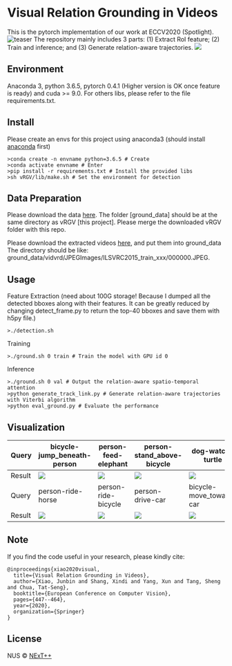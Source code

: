 # Visual Relation Grounding in Videos

This is the pytorch implementation of our work at ECCV2020 (Spotlight). 
![teaser](https://github.com/doc-doc/vRGV/blob/master/introduction.png)
The repository mainly includes 3 parts: (1) Extract RoI feature; (2) Train and inference; and (3) Generate relation-aware trajectories.
![](https://github.com/doc-doc/vRGV/blob/master/model.png)

## Environment

Anaconda 3, python 3.6.5, pytorch 0.4.1 (Higher version is OK once feature is ready) and cuda >= 9.0. For others libs, please refer to the file requirements.txt.

## Install
Please create an envs for this project using anaconda3 (should install [anaconda](https://docs.anaconda.com/anaconda/install/linux/) first)
```
>conda create -n envname python=3.6.5 # Create
>conda activate envname # Enter
>pip install -r requirements.txt # Install the provided libs
>sh vRGV/lib/make.sh # Set the environment for detection
```
## Data Preparation
Please download the data [here](https://drive.google.com/file/d/1qNJ3jBPPoi0BPkvLqooS66czvCxsib1M/view?usp=sharing). The folder [ground_data] should be at the same directory as vRGV [this project]. Please merge the downloaded vRGV folder with this repo. 

Please download the extracted videos [here](https://drive.google.com/file/d/1HpgJ38GjW0mXXBjsEMReLvXhfYaehKqR/view?usp=sharing), and put them into ground_data
The directory should be like: ground_data/vidvrd/JPEGImages/ILSVRC2015_train_xxx/000000.JPEG.

## Usage
Feature Extraction (need about 100G storage! Because I dumped all the detected bboxes along with their features. It can be greatly reduced by changing detect_frame.py to return the top-40 bboxes and save them with h5py file.)
```
>./detection.sh
```
Training
```
>./ground.sh 0 train # Train the model with GPU id 0
```
Inference
```
>./ground.sh 0 val # Output the relation-aware spatio-temporal attention
>python generate_track_link.py # Generate relation-aware trajectories with Viterbi algorithm
>python eval_ground.py # Evaluate the performance
```
## Visualization
|Query| bicycle-jump_beneath-person       | person-feed-elephant          | person-stand_above-bicycle       | dog-watch-turtle|
|:---| --------------------------------- | ----------------------------- | ---------------------------------------- | ---------------------------------------- | 
|Result| ![](https://media.giphy.com/media/htciIcJZ2q7pb06zoI/giphy.gif) | ![](https://media.giphy.com/media/dX34r2BJNjVCNCuFNy/giphy.gif)   | ![](https://media.giphy.com/media/ln7xmvrkjcX47W9Kax/giphy.gif)|![](https://media.giphy.com/media/h5uiVR9ukJLVRgT9yC/giphy.gif)|
|Query| person-ride-horse       | person-ride-bicycle          |   person-drive-car     |  bicycle-move_toward-car|
|Result| ![](https://media.giphy.com/media/J5jSa7lJxwFXorWYbx/giphy.gif) | ![](https://media.giphy.com/media/lSsztYWamp6gLfHSfg/giphy.gif)   | ![](https://media.giphy.com/media/S5Kp8KaApxrazkVmcd/giphy.gif)|![](https://media.giphy.com/media/ZE4vFIjfm1BHXP7w0R/giphy.gif)|

## Note  
If you find the code useful in your research, please kindly cite:

```
@inproceedings{xiao2020visual,
  title={Visual Relation Grounding in Videos},
  author={Xiao, Junbin and Shang, Xindi and Yang, Xun and Tang, Sheng and Chua, Tat-Seng},
  booktitle={European Conference on Computer Vision},
  pages={447--464},
  year={2020},
  organization={Springer}
}
```

## License

NUS © [NExT++](https://nextcenter.org/)
